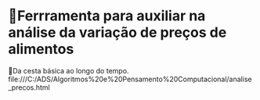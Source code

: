 # :european_post_office:**Ferrramenta para auxiliar na análise da variação de preços de alimentos** 
:calendar:Da cesta básica ao longo do tempo.
file:///C:/ADS/Algoritmos%20e%20Pensamento%20Computacional/analise_precos.html
